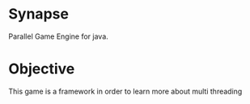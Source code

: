 Synapse
=======

Parallel Game Engine for java.

Objective
========

This game is a framework in order to learn more about multi threading
